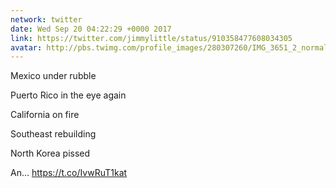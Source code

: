 ```yaml
---
network: twitter
date: Wed Sep 20 04:22:29 +0000 2017
link: https://twitter.com/jimmylittle/status/910358477608034305
avatar: http://pbs.twimg.com/profile_images/280307260/IMG_3651_2_normal.jpg
---
```


Mexico under rubble

Puerto Rico in the eye again

California on fire

Southeast rebuilding

North Korea pissed

An… https://t.co/IvwRuT1kat
